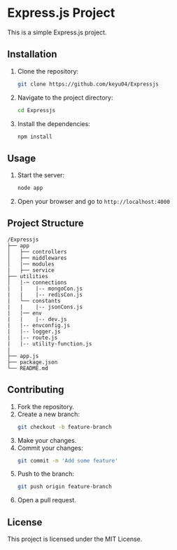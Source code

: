 # Express.js Project

This is a simple Express.js project.

## Installation

1. Clone the repository:
    ```sh
    git clone https://github.com/keyu04/Expressjs
    ```
2. Navigate to the project directory:
    ```sh
    cd Expressjs
    ```
3. Install the dependencies:
    ```sh
    npm install
    ```

## Usage

1. Start the server:
    ```sh
    node app
    ```
2. Open your browser and go to `http://localhost:4000`

## Project Structure

```
/Expressjs
├── app
│   ├── controllers
│   ├── middlewares
│   |── modules
|   ├── service
├── utilities
│   |-─ connections
|   |    |-- mongoCon.js
|   |    |-- redisCon.js
|   └── constants
|   |    |-- jsonCons.js
|   |── env
|   |    |-- dev.js
|   |-- envconfig.js
|   |-- logger.js
|   |-- route.js
|   |-- utility-function.js
|   
├── app.js
├── package.json
└── README.md
```

## Contributing

1. Fork the repository.
2. Create a new branch:
    ```sh
    git checkout -b feature-branch
    ```
3. Make your changes.
4. Commit your changes:
    ```sh
    git commit -m 'Add some feature'
    ```
5. Push to the branch:
    ```sh
    git push origin feature-branch
    ```
6. Open a pull request.

## License

This project is licensed under the MIT License.